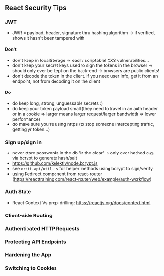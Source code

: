## React Security Tips

### JWT

- JWR = payload, header, signature thru hashing algorithm -> if verified, shows it hasn't been tampered with

#### Don't

- don't keep in localStorage -> easily scriptable! XXS vulnerabilities...
- don't keep your secret keys used to sign the tokens in the browser => should only ever be kept on the back-end -> browsers are public clients!
- don't decode the token in the client. if you need user info, get it from an endpoint, not from decoding it on the client

#### Do

- do keep long, strong, unguessable secrets :)
- do keep your token payload small (they need to travel in an auth header or in a cookie => larger means larger request/larger bandwidth => lower performance)
- do make sure you're using https (to stop someone intercepting traffic, getting yr token...)

### Sign up/sign in

- never store passwords in the db 'in the clear' -> only ever hashed e.g. via bcrypt to generate hash/salt
- https://github.com/kelektiv/node.bcrypt.js
- see `orbit-api/util.js` for helper methods using bcrypt to sign/verify
- using Redirect component from react-router (https://reacttraining.com/react-router/web/example/auth-workflow)

### Auth State

- React Context Vs prop-drilling: https://reactjs.org/docs/context.html

### Client-side Routing

### Authenticated HTTP Requests

### Protecting API Endpoints

### Hardening the App

### Switching to Cookies
